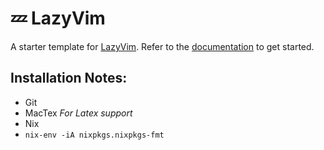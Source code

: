 # 💤 LazyVim

A starter template for [LazyVim](https://github.com/LazyVim/LazyVim).
Refer to the [documentation](https://lazyvim.github.io/installation) to get started.

## Installation Notes:
- Git 
- MacTex *For Latex support*
- Nix 
- `nix-env -iA nixpkgs.nixpkgs-fmt`
